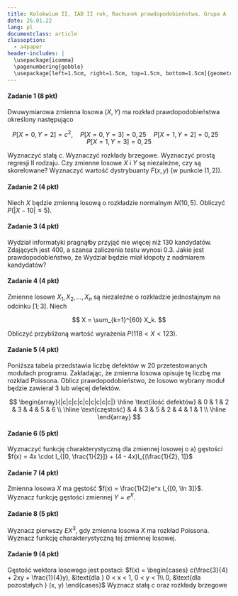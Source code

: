 ```yaml
---
title: Kolokwium II, IAD II rok, Rachunek prawdopodobieństwa. Grupa A
date: 26.01.22
lang: pl
documentclass: article
classoption:
  - a4paper
header-includes: |
  \usepackage{icomma}
  \pagenumbering{gobble}
  \usepackage[left=1.5cm, right=1.5cm, top=1.5cm, bottom=1.5cm]{geometry}
---
```


#### Zadanie 1 (8 pkt)

Dwuwymiarowa zmienna losowa $(X,Y)$ ma rozkład prawdopodobieństwa określony następująco

$$
P[X = 0, Y = 2] = c^2, \quad P[X = 0, Y = 3] = 0,25 \quad
P[X = 1, Y = 2] = 0,25 \quad P[X = 1, Y = 3] = 0,25
$$

Wyznaczyć stałą $c$. Wyznaczyć rozkłady brzegowe. Wyznaczyć prostą regresji II
rodzaju. Czy zmienne losowe $X$ i $Y$ są niezależne, czy są skorelowane?
Wyznaczyć wartość dystrybuanty $F(x,y)$ (w punkcie $(1,2)$).

#### Zadanie 2 (4 pkt)

Niech $X$ będzie zmienną losową o rozkładzie normalnym $N(10, 5)$. Obliczyć
$P(|X - 10| \le 5)$.

#### Zadanie 3 (4 pkt)

Wydział informatyki pragnąłby przyjąć nie więcej niż 130 kandydatów. Zdających
jest 400, a szansa zaliczenia testu wynosi 0.3. Jakie jest prawdopodobieństwo,
że Wydział będzie miał kłopoty z nadmiarem kandydatów?

#### Zadanie 4 (4 pkt)

Zmienne losowe $X_1, X_2, \ldots, X_n$ są niezależne o rozkładzie jednostajnym
na odcinku $[1; 3]$. Niech

$$
X = \sum_{k=1}^{60} X_k.
$$

Obliczyć przybliżoną wartość wyrażenia $P(118 < X < 123)$.

#### Zadanie 5 (4 pkt)

Poniższa tabela przedstawia liczbę defektów w 20 przetestowanych modułach
programu. Zakładając, że zmienna losowa opisuje tę liczbę ma rozkład Poissona.
Oblicz prawdopodobieństwo, że losowo wybrany moduł będzie zawierał 3 lub więcej
defektów.

$$
\begin{array}{|c|c|c|c|c|c|c|c|c|}
	\hline
	\text{ilość defektów} & 0 & 1 & 2 & 3 & 4 & 5 & 6 \\
	\hline
	\text{częstość}       & 4 & 3 & 5 & 2 & 4 & 1 & 1 \\
	\hline
\end{array}
$$

#### Zadanie 6 (5 pkt)

Wyznaczyć funkcję charakterystyczną dla zmiennej losowej o
a) gęstości $f(x) = 4x \cdot I_{[0, \frac{1}{2}]} + (4 - 4x)I_{(\frac{1}{2}, 1]}$

#### Zadanie 7 (4 pkt)

Zmienna losowa $X$ ma gęstość $f(x) = \frac{1}{2}e^x I_{[0, \ln 3]}$. Wyznacz
funkcję gęstości zmiennej $Y = e^X$.

#### Zadanie 8 (5 pkt)

Wyznacz pierwszy $EX^3$, gdy zmienna losowa $X$ ma rozkład Poissona. Wyznacz
funkcję charakterystyczną tej zmiennej losowej.

#### Zadanie 9 (4 pkt)

Gęstość wektora losowego jest postaci:
$f(x) = \begin{cases}
c(\frac{3}{4} + 2xy + \frac{1}{4}y), &\text{dla } 0 < x < 1, 0 < y < 1\\
0, &\text{dla pozostałych } (x, y)
\end{cases}$ Wyznacz stałą $c$ oraz rozkłady brzegowe

